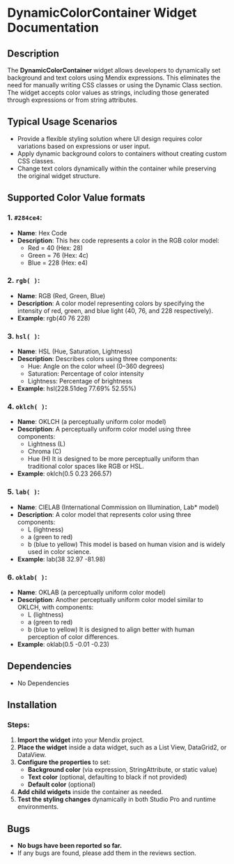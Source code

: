 # DynamicColorContainer Widget Documentation

## Description

The **DynamicColorContainer** widget allows developers to dynamically set background and text colors using Mendix expressions. This eliminates the need for manually writing CSS classes or using the Dynamic Class section. The widget accepts color values as strings, including those generated through expressions or from string attributes.

## Typical Usage Scenarios

- Provide a flexible styling solution where UI design requires color variations based on expressions or user input.
- Apply dynamic background colors to containers without creating custom CSS classes.
- Change text colors dynamically within the container while preserving the original widget structure.

## Supported Color Value formats

### 1. `#284ce4`:
- **Name**: Hex Code
- **Description**: This hex code represents a color in the RGB color model:
  - Red = 40 (Hex: 28)
  - Green = 76 (Hex: 4c)
  - Blue = 228 (Hex: e4)

### 2. `rgb( )`:
- **Name**: RGB (Red, Green, Blue)
- **Description**: A color model representing colors by specifying the intensity of red, green, and blue light (40, 76, and 228 respectively).
- **Example**: rgb(40 76 228)

### 3. `hsl( )`:
- **Name**: HSL (Hue, Saturation, Lightness)
- **Description**: Describes colors using three components:
  - Hue: Angle on the color wheel (0–360 degrees)
  - Saturation: Percentage of color intensity
  - Lightness: Percentage of brightness
- **Example**: hsl(228.51deg 77.69% 52.55%)

### 4. `oklch( )`:
- **Name**: OKLCH (a perceptually uniform color model)
- **Description**: A perceptually uniform color model using three components:
  - Lightness (L)
  - Chroma (C)
  - Hue (H)
  It is designed to be more perceptually uniform than traditional color spaces like RGB or HSL.
- **Example**: oklch(0.5 0.23 266.57)

### 5. `lab( )`:
- **Name**: CIELAB (International Commission on Illumination, Lab* model)
- **Description**: A color model that represents color using three components:
  - L (lightness)
  - a (green to red)
  - b (blue to yellow)
  This model is based on human vision and is widely used in color science.
- **Example**: lab(38 32.97 -81.98)

### 6. `oklab( )`:
- **Name**: OKLAB (a perceptually uniform color model)
- **Description**: Another perceptually uniform color model similar to OKLCH, with components:
  - L (lightness)
  - a (green to red)
  - b (blue to yellow)
  It is designed to align better with human perception of color differences.
- **Example**: oklab(0.5 -0.01 -0.23)

## Dependencies

- No Dependencies

## Installation

### Steps:

1. **Import the widget** into your Mendix project.
2. **Place the widget** inside a data widget, such as a List View, DataGrid2, or DataView.
3. **Configure the properties** to set:
   - **Background color** (via expression, StringAttribute, or static value)
   - **Text color** (optional, defaulting to black if not provided)
   - **Default color** (optional)
4. **Add child widgets** inside the container as needed.
5. **Test the styling changes** dynamically in both Studio Pro and runtime environments.

## Bugs
- **No bugs have been reported so far.**
- If any bugs are found, please add them in the reviews section.




